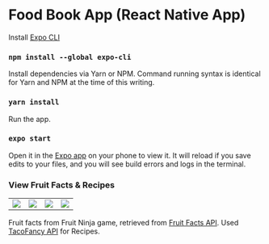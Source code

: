 # Food Book App (React Native App)

Install [Expo CLI](https://docs.expo.io/get-started/installation/)
### `npm install --global expo-cli`

Install dependencies via Yarn or NPM. Command running syntax is identical for Yarn and NPM at the time of this writing.

### `yarn install`

Run the app.

### `expo start`

Open it in the [Expo app](https://expo.io) on your phone to view it. It will reload if you save edits to your files, and you will see build errors and logs in the terminal.

### View Fruit Facts & Recipes

<table>
  <tr>
    <td valign="top"><img src="https://user-images.githubusercontent.com/46753824/115717149-2eb6c680-a37a-11eb-80e2-d7b4a0230476.PNG"/></td>
    <td valign="top"><img src="https://user-images.githubusercontent.com/46753824/115717771-c9170a00-a37a-11eb-94e9-d9cd7991fff7.PNG"/></td>
    <td valign="top"><img src="https://user-images.githubusercontent.com/46753824/115718476-6d994c00-a37b-11eb-8e4f-55802bdc8636.PNG"/></td>
    <td valign="top"><img src="https://user-images.githubusercontent.com/46753824/115718467-6bcf8880-a37b-11eb-999a-9e245c495010.PNG"/></td>
  </tr>
</table>


Fruit facts from Fruit Ninja game, retrieved from [Fruit Facts API](https://fruitninjafacts.fandom.com/wiki/Sensei%27s_fruit_facts).
Used [TacoFancy API](https://github.com/evz/tacofancy-api) for Recipes.
